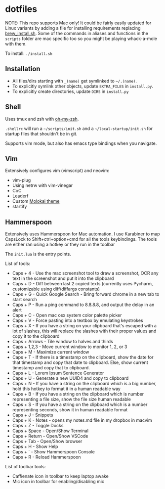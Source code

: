 # dotfiles

NOTE: This repo supports Mac only!  It could be fairly easily updated for Linux variants by adding a file for installing requirements replacing [brew_install.sh](brew_install.sh).  Some of the commands in aliases and functions in the `scripts` folder are mac specific too so you might be playing whack-a-mole with them.

To install: `./install.sh`

## Installation

- All files/dirs starting with `_(name)` get symlinked to `~/.(name)`.
- To explicitly symlink other objects, update `EXTRA_FILES` in `install.py`.
- To explicitly create directories, update `DIRS` in `install.py`

## Shell

Uses tmux and zsh with [oh-my-zsh](https://ohmyz.sh/).

`.shellrc` will run a `~/scripts/init.sh` and a `~/local-startup/init.sh` for
startup files that shouldn't be in git.

Supports vim mode, but also has emacs type bindings when you navigate.


## Vim

Extensively configures vim (vimscript) and neovim:

- vim-plug
- Using netrw with vim-vinegar
- CoC
- Leaderf
- Custom [Molokai theme](https://github.com/johnnadratowski/molokai)
- startify

## Hammerspoon

Extensively uses Hammerspoon for Mac automation.  I use Karabiner to map
CapsLock to Shift+ctrl+option+cmd for all the tools keybindings.
The tools are either ran using a hotkey or they run in the toolbar

The `init.lua` is the entry points.

List of tools:

- Caps + 4		- Use the mac screenshot tool to draw a screenshot, OCR any text in the screenshot and put it into the clipboard
- Caps + D		- Diff between last 2 copied texts (currently uses Pycharm, customizable using diff/diffargs constants)
- Caps + G		- Quick Google Search - Bring forward chrome in a new tab to start search
- Caps + P		- Run a ping command to 8.8.8.8, and output the delay in an alert
- Caps + C		- Open mac osx system color palette picker
- Caps + V		- Force pasting into a textbox by emulating keystrokes
- Caps + X		- If you have a string on your clipboard that's escaped with a lot of slashes, this will replace the slashes with their proper values and copy it to the clipboard
- Caps + Arrows - Tile window to halves and thirds
- Caps + 1,2,3  - Move current window to monitor 1, 2, or 3
- Caps + M		- Maximize current window
- Caps + T		- If there is a timestamp on the clipboard, show the date for that timestamp and copy that date to clipboard.  Else, show current timestamp and copy that to clipboard.
- Caps + L		- Lorem Ipsum Sentence Generator
- Caps + U		- Generate a new UUID4 and copy to clipboard
- Caps + N		- If you have a string on the clipboard which is a big number, hold this hotkey to format it in a human readable way
- Caps + B		- If you have a string on the clipboard which is number representing a file size, show the file size human readable
- Caps + S		- If you have a string on the clipboard which is a number representing seconds, show it in human readable format
- Caps + J		- Snippets
- Caps + K		- Notes - opens my notes.md file in my dropbox in macvim
- Caps + Z		- Toggle Docks
- Caps + Space  - Open/Show Terminal
- Caps + Return - Open/Show VSCode
- Caps + Tab	- Open/Show browser
- Caps + H		- Show Help
- Caps + `		- Show Hammerspoon Console
- Caps + R		- Reload Hammerspoon

List of toolbar tools:

- Caffienate icon in toolbar to keep laptop awake
- Mic icon in toolbar for enabling/disabling mic
